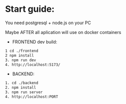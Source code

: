 # Start guide:

You need postgresql + node.js on your PC

Maybe AFTER all aplication will use on docker containers

* FRONTEND dev build:
```bash
1 cd ./frontend
2 npm install
3. npm run dev
4. http://localhost:5173/
```

* BACKEND:
```bash
1. cd ./backend
2. npm install
3. npm run server
4. http://localhost:PORT
```
